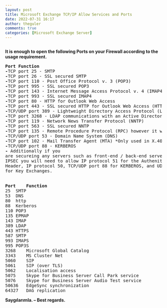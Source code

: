```yaml
---
layout: post
title: Microsoft Exchange TCP/IP Allow Services and Ports
date: 2022-07-31 16:17
author: theguler
comments: true
categories: [Microsoft Exchange Server]
---
```

<!-- wp:image {"id":284,"sizeSlug":"large","linkDestination":"none"} -->
<figure class="wp-block-image size-large"><img src="https://farukguler.com/assets/post_images/exchange-2016-1.png?w=400" alt="" class="wp-image-284" /></figure>
<!-- /wp:image -->

<!-- wp:paragraph -->
<p><strong>It is enough to open the following Ports on your Firewall according to the usage requirement.</strong></p>
<!-- /wp:paragraph -->

<!-- wp:preformatted -->
<pre class="wp-block-preformatted"><strong>Port	Function</strong>
<strong>-</strong>TCP port 25 - SMTP
<strong>-</strong>TCP port 26 - SSL secured SMTP
<strong>-</strong>TCP port 110 - Post Office Protocol v. 3 (POP3)
<strong>-</strong>TCP port 995 - SSL secured POP3
<strong>-</strong>TCP port 143 - Internet Message Access Protocol v. 4 (IMAP4)
<strong>-</strong>TCP port 993 - SSL secured IMAP4
<strong>-</strong>TCP port 80 - HTTP for Outlook Web Access
<strong>-</strong>TCP port 443 - SSL secured HTTP for Outlook Web Access (HTTPS)
<strong>-</strong>TCP/UDP port 389 - Lightweight Directory Access Protocol (LDAP)
<strong>-</strong>TCP port 3268 - LDAP communications with an Active Directory Global Catalog Server
<strong>-</strong>TCP port 119 - Network News Transfer Protocol (NNTP)
<strong>-</strong>TCP port 563 - SSL secured NNTP
<strong>-</strong>TCP port 135 - Remote Procedure Protocol (RPC) however it will also use ports 1024 and up as needed.
<strong>-</strong>TCP/UDP port 53 - Domain Name System (DNS)
<strong>-</strong>TCP port 102 - Mail Transfer Agent (MTA) *Only used in X.400 connections.
<strong>-</strong>TCP/UDP port 88 - KERBEROS
<strong>- </strong>Additionally if you
are secureing any servers such as front-end / back-end servers with
IPSEC you will need to allow IP protocol 51 for the Authenitcation
Header, IP protocol 50, TCP/UDP port 88 for KERBEROS, and UDP port 500
for Key Exchanges.


<strong>Port	Function</strong>
25	SMTP
53	DNS
80	http
88	Kerberos
110	POP3
135	EPMAP
143	IMAP
389	LDAP
443	HTTPS
587	SMTP
993	IMAPS
995	POP3S
3268	Microsoft Global Catalog
3343	MS Cluster Net
5060	SIP
5061	SIP (over TLS)
5062	Localisation access
5075	Skype for Business Server Call Park service
5076	Skype for Business Server Audio Test service
50636	EdgeSync synchronization
64327	DAG replication</pre>
<!-- /wp:preformatted -->

<!-- wp:paragraph -->
<p><strong>Saygılarımla. – Best regards.</strong></p>
<!-- /wp:paragraph -->
